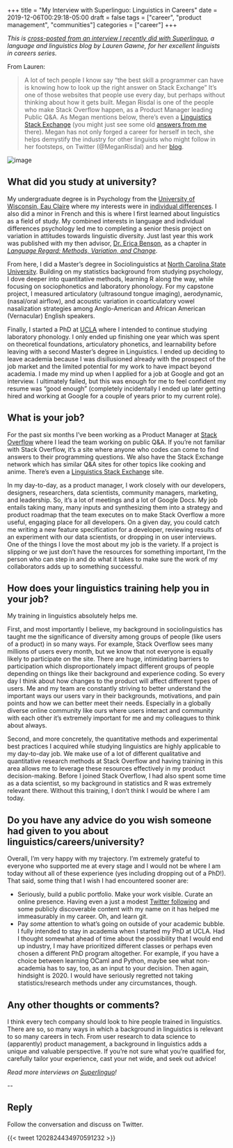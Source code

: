 +++ 
title = "My Interview with Superlinguo: Linguistics in Careers"
date = 2019-12-06T00:29:18-05:00 
draft = false
tags = ["career", "product management", "communities"]
categories = ["career"]
+++

*This is [cross-posted from an interview I recently did with Superlinguo](https://www.superlinguo.com/post/188176778397/linguistics-jobs-interview-with-a-product-manager), a language and linguistics blog by Lauren Gawne, for her excellent linguists in careers series.*

From Lauren:

> A lot of tech people I know say “the best skill a programmer can have is knowing how to look up the right answer on Stack Exchange” It’s one of those websites that people use every day, but perhaps without thinking about how it gets built. Megan Risdal is one of the people who make Stack Overflow happen, as a Product Manager leading Public Q&A. As Megan mentions below, there’s even a [Linguistics Stack Exchange](https://linguistics.stackexchange.com/) (you might just see some old [answers from me](https://linguistics.stackexchange.com/users/64/laureng) there). Megan has not only forged a career for herself in tech, she helps demystify the industry for other linguists who might follow in her footsteps, on Twitter (@MeganRisdal) and her [blog](meg.dev).

![image](https://66.media.tumblr.com/05270b919fb9c719ff5cd491b37cbc67/16001c6a0b1b48e1-83/s500x750/b18e006454ce10d5d11c582767ff40371240094d.jpg)

## What did you study at university?

My undergraduate degree is in Psychology from the [University of Wisconsin, Eau Claire](https://www.uwec.edu/) where my interests were in [individual differences](https://en.wikipedia.org/wiki/Differential_psychology). I also did a minor in French and this is where I first learned about linguistics as a field of study. My combined interests in language and individual differences psychology led me to completing a senior thesis project on variation in attitudes towards linguistic diversity. Just last year this work was published with my then advisor, [Dr. Erica Benson](https://www.uwec.edu/profiles/bensonej/), as a chapter in _[Language Regard: Methods, Variation, and Change](https://www.cambridge.org/us/academic/subjects/languages-linguistics/sociolinguistics/language-regard-methods-variation-and-change?format=HB)_.

From here, I did a Master’s degree in Sociolinguistics at [North Carolina State University](https://www.ncsu.edu/). Building on my statistics background from studying psychology, I dove deeper into quantitative methods, learning R along the way, while focusing on sociophonetics and laboratory phonology. For my capstone project, I measured articulatory (ultrasound tongue imaging), aerodynamic, (nasal/oral airflow), and acoustic variation in coarticulatory vowel nasalization strategies among Anglo-American and African American (Vernacular) English speakers.

Finally, I started a PhD at [UCLA](http://www.ucla.edu/) where I intended to continue studying laboratory phonology. I only ended up finishing one year which was spent on theoretical foundations, articulatory phonetics, and learnability before leaving with a second Master’s degree in Linguistics. I ended up deciding to leave academia because I was disillusioned already with the prospect of the job market and the limited potential for my work to have impact beyond academia. I made my mind up when I applied for a job at Google and got an interview. I ultimately failed, but this was enough for me to feel confident my resume was “good enough” (completely incidentally I ended up later getting hired and working at Google for a couple of years prior to my current role).

## What is your job?

For the past six months I’ve been working as a Product Manager at [Stack Overflow](https://stackoverflow.com/) where I lead the team working on public Q&A. If you’re not familiar with Stack Overflow, it’s a site where anyone who codes can come to find answers to their programming questions. We also have the Stack Exchange network which has similar Q&A sites for other topics like cooking and anime. There’s even a [Linguistics Stack Exchange](https://linguistics.stackexchange.com/) site.

In my day-to-day, as a product manager, I work closely with our developers, designers, researchers, data scientists, community managers, marketing, and leadership. So, it’s a lot of meetings and a lot of Google Docs. My job entails taking many, many inputs and synthesizing them into a strategy and product roadmap that the team executes on to make Stack Overflow a more useful, engaging place for all developers. On a given day, you could catch me writing a new feature specification for a developer, reviewing results of an experiment with our data scientists, or dropping in on user interviews. One of the things I love the most about my job is the variety. If a project is slipping or we just don’t have the resources for something important, I’m the person who can step in and do what it takes to make sure the work of my collaborators adds up to something successful.

## How does your linguistics training help you in your job?

My training in linguistics absolutely helps me.

First, and most importantly I believe, my background in sociolinguistics has taught me the significance of diversity among groups of people (like users of a product) in so many ways. For example, Stack Overflow sees many millions of users every month, but we know that not everyone is equally likely to participate on the site. There are huge, intimidating barriers to participation which disproportionately impact different groups of people depending on things like their background and experience coding. So every day I think about how changes to the product will affect different types of users. Me and my team are constantly striving to better understand the important ways our users vary in their backgrounds, motivations, and pain points and how we can better meet their needs. Especially in a globally diverse online community like ours where users interact and community with each other it’s extremely important for me and my colleagues to think about always.

Second, and more concretely, the quantitative methods and experimental best practices I acquired while studying linguistics are highly applicable to my day-to-day job. We make use of a lot of different qualitative and quantitative research methods at Stack Overflow and having training in this area allows me to leverage these resources effectively in my product decision-making. Before I joined Stack Overflow, I had also spent some time as a data scientist, so my background in statistics and R was extremely relevant there. Without this training, I don’t think I would be where I am today.

## Do you have any advice do you wish someone had given to you about linguistics/careers/university?

Overall, I’m very happy with my trajectory. I’m extremely grateful to everyone who supported me at every stage and I would not be where I am today without all of these experience (yes including dropping out of a PhD!). That said, some thing that I wish I had encountered sooner are:

- Seriously, build a public portfolio. Make your work visible. Curate an online presence. Having even a just a modest [Twitter following](https://twitter.com/MeganRisdal) and some publicly discoverable content with my name on it has helped me immeasurably in my career. Oh, and learn git.
- Pay _some_ attention to what’s going on outside of your academic bubble. I fully intended to stay in academia when I started my PhD at UCLA. Had I thought somewhat ahead of time about the possibility that I would end up industry, I may have prioritized different classes or perhaps even chosen a different PhD program altogether. For example, if you have a choice between learning OCaml and Python, maybe see what non-academia has to say, too, as an input to your decision. Then again, hindsight is 2020. I would have seriously regretted not taking statistics/research methods under any circumstances, though.

## Any other thoughts or comments?

I think every tech company should look to hire people trained in linguistics. There are so, so many ways in which a background in linguistics is relevant to so many careers in tech. From user research to data science to (apparently) product management, a background in linguistics adds a unique and valuable perspective. If you’re not sure what you’re qualified for, carefully tailor your experience, cast your net wide, and seek out advice!

*Read more interviews on [Superlinguo](https://www.superlinguo.com/)!*

--

## Reply

Follow the conversation and discuss on Twitter.

{{< tweet 1202824434970591232 >}}